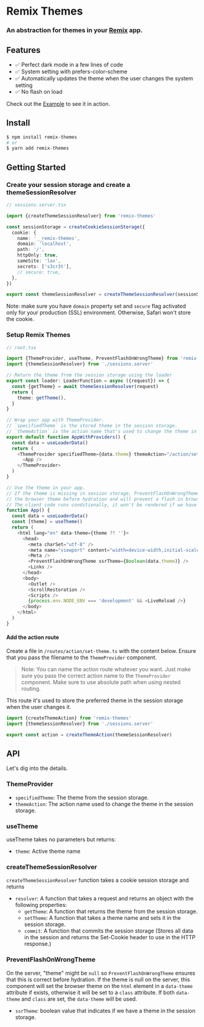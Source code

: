 # Remix Themes

### An abstraction for themes in your [Remix](https://remix.run/) app.

## Features

- ✅ Perfect dark mode in a few lines of code
- ✅ System setting with prefers-color-scheme
- ✅ Automatically updates the theme when the user changes the system setting
- ✅ No flash on load

Check out the
[Example](https://github.com/abereghici/remix-themes/tree/main/packages/remix-themes-app)
to see it in action.

## Install

```bash
$ npm install remix-themes
# or
$ yarn add remix-themes
```

## Getting Started

### Create your session storage and create a themeSessionResolver

```ts
// sessions.server.tsx

import {createThemeSessionResolver} from 'remix-themes'

const sessionStorage = createCookieSessionStorage({
  cookie: {
    name: '__remix-themes',
    domain: 'localhost',
    path: '/',
    httpOnly: true,
    sameSite: 'lax',
    secrets: ['s3cr3t'],
    // secure: true,
  },
})

export const themeSessionResolver = createThemeSessionResolver(sessionStorage)
```

Note: make sure you have `domain` property set and `secure` flag activated only
for your production (SSL) environment. Otherwise, Safari won't store the cookie.

### Setup Remix Themes

```ts
// root.tsx

import {ThemeProvider, useTheme, PreventFlashOnWrongTheme} from 'remix-themes'
import {themeSessionResolver} from './sessions.server'

// Return the theme from the session storage using the loader
export const loader: LoaderFunction = async ({request}) => {
  const {getTheme} = await themeSessionResolver(request)
  return {
    theme: getTheme(),
  }
}

// Wrap your app with ThemeProvider.
// `specifiedTheme` is the stored theme in the session storage.
// `themeAction` is the action name that's used to change the theme in the session storage.
export default function AppWithProviders() {
  const data = useLoaderData()
  return (
    <ThemeProvider specifiedTheme={data.theme} themeAction="/action/set-theme">
      <App />
    </ThemeProvider>
  )
}

// Use the theme in your app.
// If the theme is missing in session storage, PreventFlashOnWrongTheme will get
// the browser theme before hydration and will prevent a flash in browser.
// The client code runs conditionally, it won't be rendered if we have a theme in session storage.
function App() {
  const data = useLoaderData()
  const [theme] = useTheme()
  return (
    <html lang="en" data-theme={theme ?? ''}>
      <head>
        <meta charSet="utf-8" />
        <meta name="viewport" content="width=device-width,initial-scale=1" />
        <Meta />
        <PreventFlashOnWrongTheme ssrTheme={Boolean(data.theme)} />
        <Links />
      </head>
      <body>
        <Outlet />
        <ScrollRestoration />
        <Scripts />
        {process.env.NODE_ENV === 'development' && <LiveReload />}
      </body>
    </html>
  )
}
```

#### Add the action route

Create a file in `/routes/action/set-theme.ts` with the content below. Ensure
that you pass the filename to the `ThemeProvider` component.

> Note: You can name the action route whatever you want. Just make sure you pass
> the correct action name to the `ThemeProvider` component. Make sure to use
> absolute path when using nested routing.

This route it's used to store the preferred theme in the session storage when
the user changes it.

```ts
import {createThemeAction} from 'remix-themes'
import {themeSessionResolver} from './sessions.server'

export const action = createThemeAction(themeSessionResolver)
```

## API

Let's dig into the details.

### ThemeProvider

- `specifiedTheme`: The theme from the session storage.
- `themeAction`: The action name used to change the theme in the session
  storage.

### useTheme

useTheme takes no parameters but returns:

- `theme`: Active theme name

### createThemeSessionResolver

`createThemeSessionResolver` function takes a cookie session storage and returns

- `resolver`: A function that takes a request and returns an object with the
  following properties:
  - `getTheme`: A function that returns the theme from the session storage.
  - `setTheme`: A function that takes a theme name and sets it in the session
    storage.
  - `commit`: A function that commits the session storage (Stores all data in
    the session and returns the Set-Cookie header to use in the HTTP response.)

### PreventFlashOnWrongTheme

On the server, "theme" might be `null` so `PreventFlashOnWrongTheme` ensures
that this is correct before hydration. If the theme is null on the server, this
component will set the browser theme on the `html` element in a `data-theme`
attribute if exists, otherwise it will be set to a `class` attribute. If both
`data-theme` and `class` are set, the `data-theme` will be used.

- `ssrTheme`: boolean value that indicates if we have a theme in the session
  storage.
